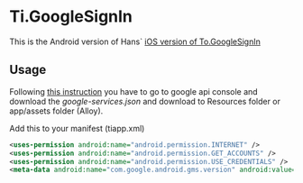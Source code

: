 Ti.GoogleSignIn
===============

This is the Android version of Hans` [iOS version of To.GoogleSignIn](https://github.com/hansemannn/ti.googlesignin)	


Usage
-----

Following [this instruction](https://developers.google.com/identity/sign-in/android/start) you have to go to google api console and download the *google-services.json* and download to Resources folder or app/assets folder (Alloy). 

Add this to your manifest (tiapp.xml)
```xml
<uses-permission android:name="android.permission.INTERNET" />
<uses-permission android:name="android.permission.GET_ACCOUNTS" />
<uses-permission android:name="android.permission.USE_CREDENTIALS" />
<meta-data android:name="com.google.android.gms.version" android:value="@integer/google_play_services_version" />
```
